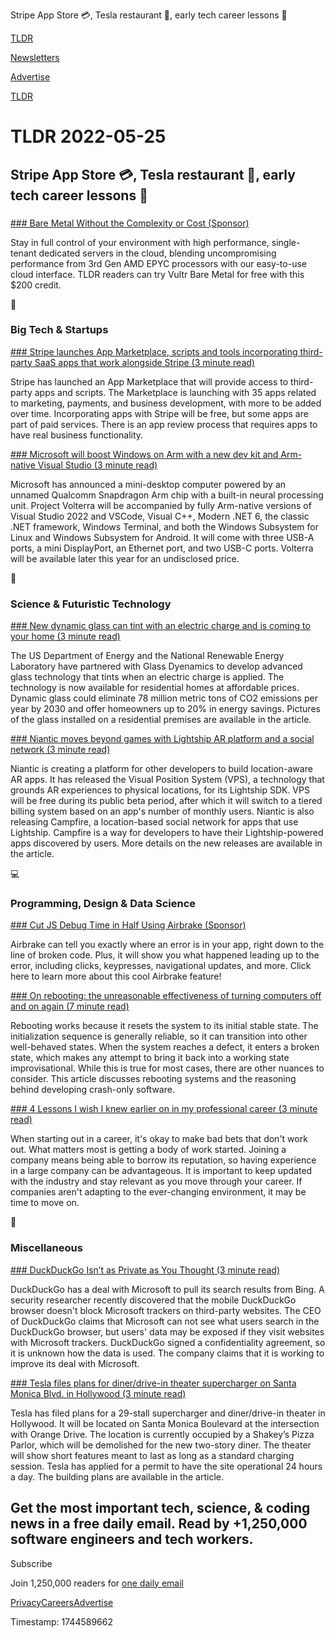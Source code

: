 Stripe App Store 💳, Tesla restaurant 🍔, early tech career lessons 💼

[TLDR](/)

[Newsletters](/newsletters)

[Advertise](https://advertise.tldr.tech/)

[TLDR](/)

# TLDR 2022-05-25

## Stripe App Store 💳, Tesla restaurant 🍔, early tech career lessons 💼

### 

[### Bare Metal Without the Complexity or Cost (Sponsor)](https://www.vultr.com/promo/bare-metal?promo=bare200&utm_source=tldr&utm_medium=email&utm_campaign=bm)

Stay in full control of your environment with high performance, single-tenant dedicated servers in the cloud, blending uncompromising performance from 3rd Gen AMD EPYC processors with our easy-to-use cloud interface. TLDR readers can try Vultr Bare Metal for free with this $200 credit.

📱

### Big Tech & Startups

[### Stripe launches App Marketplace, scripts and tools incorporating third-party SaaS apps that work alongside Stripe (3 minute read)](https://techcrunch.com/2022/05/24/stripe-launches-app-marketplace-scripts-and-tools-incorporating-third-party-saas-apps-that-work-alongside-stripe/?utm_source=tldrnewsletter)

Stripe has launched an App Marketplace that will provide access to third-party apps and scripts. The Marketplace is launching with 35 apps related to marketing, payments, and business development, with more to be added over time. Incorporating apps with Stripe will be free, but some apps are part of paid services. There is an app review process that requires apps to have real business functionality.

[### Microsoft will boost Windows on Arm with a new dev kit and Arm-native Visual Studio (3 minute read)](https://arstechnica.com/gadgets/2022/05/microsoft-will-boost-windows-on-arm-with-a-new-dev-kit-and-arm-native-visual-studio/?utm_source=tldrnewsletter)

Microsoft has announced a mini-desktop computer powered by an unnamed Qualcomm Snapdragon Arm chip with a built-in neural processing unit. Project Volterra will be accompanied by fully Arm-native versions of Visual Studio 2022 and VSCode, Visual C++, Modern .NET 6, the classic .NET framework, Windows Terminal, and both the Windows Subsystem for Linux and Windows Subsystem for Android. It will come with three USB-A ports, a mini DisplayPort, an Ethernet port, and two USB-C ports. Volterra will be available later this year for an undisclosed price.

🚀

### Science & Futuristic Technology

[### New dynamic glass can tint with an electric charge and is coming to your home (3 minute read)](https://interestingengineering.com/dynamic-glass-tint-electric-charge?utm_source=tldrnewsletter)

The US Department of Energy and the National Renewable Energy Laboratory have partnered with Glass Dyenamics to develop advanced glass technology that tints when an electric charge is applied. The technology is now available for residential homes at affordable prices. Dynamic glass could eliminate 78 million metric tons of CO2 emissions per year by 2030 and offer homeowners up to 20% in energy savings. Pictures of the glass installed on a residential premises are available in the article.

[### Niantic moves beyond games with Lightship AR platform and a social network (3 minute read)](https://www.theverge.com/2022/5/24/23138313/niantic-lightship-augmented-reality-ar-platform-social-network-gaming?scrolla=5eb6d68b7fedc32c19ef33b4?utm_source=tldrnewsletter)

Niantic is creating a platform for other developers to build location-aware AR apps. It has released the Visual Position System (VPS), a technology that grounds AR experiences to physical locations, for its Lightship SDK. VPS will be free during its public beta period, after which it will switch to a tiered billing system based on an app's number of monthly users. Niantic is also releasing Campfire, a location-based social network for apps that use Lightship. Campfire is a way for developers to have their Lightship-powered apps discovered by users. More details on the new releases are available in the article.

💻

### Programming, Design & Data Science

[### Cut JS Debug Time in Half Using Airbrake (Sponsor)](https://airbrake.io/try/javascript-debugger?utm_campaign=tldr&utm_source=email&utm_medium=5%2f25&utm_content=tldr)

Airbrake can tell you exactly where an error is in your app, right down to the line of broken code. Plus, it will show you what happened leading up to the error, including clicks, keypresses, navigational updates, and more. Click here to learn more about this cool Airbrake feature!

[### On rebooting: the unreasonable effectiveness of turning computers off and on again (7 minute read)](https://keunwoo.com/notes/rebooting/?utm_source=tldrnewsletter)

Rebooting works because it resets the system to its initial stable state. The initialization sequence is generally reliable, so it can transition into other well-behaved states. When the system reaches a defect, it enters a broken state, which makes any attempt to bring it back into a working state improvisational. While this is true for most cases, there are other nuances to consider. This article discusses rebooting systems and the reasoning behind developing crash-only software.

[### 4 Lessons I wish I knew earlier on in my professional career (3 minute read)](https://jv-la.com/journal/2022/lessons-earlier-professional-career/?utm_source=tldrnewsletter)

When starting out in a career, it's okay to make bad bets that don't work out. What matters most is getting a body of work started. Joining a company means being able to borrow its reputation, so having experience in a large company can be advantageous. It is important to keep updated with the industry and stay relevant as you move through your career. If companies aren't adapting to the ever-changing environment, it may be time to move on.

🎁

### Miscellaneous

[### DuckDuckGo Isn’t as Private as You Thought (3 minute read)](https://www.reviewgeek.com/118915/duckduckgo-isnt-as-private-as-you-thought/?utm_source=tldrnewsletter)

DuckDuckGo has a deal with Microsoft to pull its search results from Bing. A security researcher recently discovered that the mobile DuckDuckGo browser doesn't block Microsoft trackers on third-party websites. The CEO of DuckDuckGo claims that Microsoft can not see what users search in the DuckDuckGo browser, but users' data may be exposed if they visit websites with Microsoft trackers. DuckDuckGo signed a confidentiality agreement, so it is unknown how the data is used. The company claims that it is working to improve its deal with Microsoft.

[### Tesla files plans for diner/drive-in theater supercharger on Santa Monica Blvd. in Hollywood (3 minute read)](https://electrek.co/2022/05/21/tesla-files-plans-for-diner-drive-in-theater-supercharger-on-santa-monica-blvd-in-hollywood/?utm_source=tldrnewsletter)

Tesla has filed plans for a 29-stall supercharger and diner/drive-in theater in Hollywood. It will be located on Santa Monica Boulevard at the intersection with Orange Drive. The location is currently occupied by a Shakey’s Pizza Parlor, which will be demolished for the new two-story diner. The theater will show short features meant to last as long as a standard charging session. Tesla has applied for a permit to have the site operational 24 hours a day. The building plans are available in the article.

## Get the most important tech, science, & coding news in a free daily email. Read by +1,250,000 software engineers and tech workers.

Subscribe

Join 1,250,000 readers for [one daily email](/api/latest/tech)

[Privacy](/privacy)[Careers](https://jobs.ashbyhq.com/tldr.tech)[Advertise](/tech/advertise)

Timestamp: 1744589662